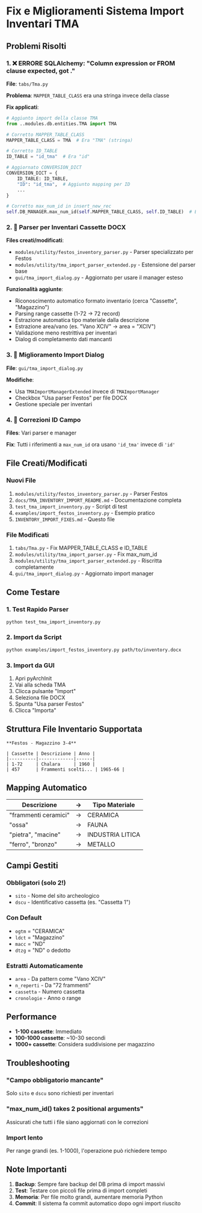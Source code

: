 # Fix e Miglioramenti Sistema Import Inventari TMA

## Problemi Risolti

### 1. ❌ ERRORE SQLAlchemy: "Column expression or FROM clause expected, got ."

**File**: `tabs/Tma.py`

**Problema**: `MAPPER_TABLE_CLASS` era una stringa invece della classe

**Fix applicati**:
```python
# Aggiunto import della classe TMA
from ..modules.db.entities.TMA import TMA

# Corretto MAPPER_TABLE_CLASS
MAPPER_TABLE_CLASS = TMA  # Era "TMA" (stringa)

# Corretto ID_TABLE  
ID_TABLE = "id_tma"  # Era "id"

# Aggiornato CONVERSION_DICT
CONVERSION_DICT = {
    ID_TABLE: ID_TABLE,
    "ID": "id_tma",  # Aggiunto mapping per ID
    ...
}

# Corretto max_num_id in insert_new_rec
self.DB_MANAGER.max_num_id(self.MAPPER_TABLE_CLASS, self.ID_TABLE)  # Era 'TMA'
```

### 2. 📄 Parser per Inventari Cassette DOCX

**Files creati/modificati**:
- `modules/utility/festos_inventory_parser.py` - Parser specializzato per Festos
- `modules/utility/tma_import_parser_extended.py` - Estensione del parser base
- `gui/tma_import_dialog.py` - Aggiornato per usare il manager esteso

**Funzionalità aggiunte**:
- Riconoscimento automatico formato inventario (cerca "Cassette", "Magazzino")
- Parsing range cassette (1-72 → 72 record)
- Estrazione automatica tipo materiale dalla descrizione
- Estrazione area/vano (es. "Vano XCIV" → area = "XCIV")
- Validazione meno restrittiva per inventari
- Dialog di completamento dati mancanti

### 3. 🔄 Miglioramento Import Dialog

**File**: `gui/tma_import_dialog.py`

**Modifiche**:
- Usa `TMAImportManagerExtended` invece di `TMAImportManager`
- Checkbox "Usa parser Festos" per file DOCX
- Gestione speciale per inventari

### 4. 🔧 Correzioni ID Campo

**Files**: Vari parser e manager

**Fix**: Tutti i riferimenti a `max_num_id` ora usano `'id_tma'` invece di `'id'`

## File Creati/Modificati

### Nuovi File
1. `modules/utility/festos_inventory_parser.py` - Parser Festos
2. `docs/TMA_INVENTORY_IMPORT_README.md` - Documentazione completa
3. `test_tma_import_inventory.py` - Script di test
4. `examples/import_festos_inventory.py` - Esempio pratico
5. `INVENTORY_IMPORT_FIXES.md` - Questo file

### File Modificati
1. `tabs/Tma.py` - Fix MAPPER_TABLE_CLASS e ID_TABLE
2. `modules/utility/tma_import_parser.py` - Fix max_num_id
3. `modules/utility/tma_import_parser_extended.py` - Riscritta completamente
4. `gui/tma_import_dialog.py` - Aggiornato import manager

## Come Testare

### 1. Test Rapido Parser
```bash
python test_tma_import_inventory.py
```

### 2. Import da Script
```bash
python examples/import_festos_inventory.py path/to/inventory.docx
```

### 3. Import da GUI
1. Apri pyArchInit
2. Vai alla scheda TMA
3. Clicca pulsante "Import"
4. Seleziona file DOCX
5. Spunta "Usa parser Festos"
6. Clicca "Importa"

## Struttura File Inventario Supportata

```
**Festos - Magazzino 3-4**

| Cassette | Descrizione | Anno |
|----------|-------------|------|
| 1-72     | Chalara     | 1960 |
| 457      | Frammenti scelti... | 1965-66 |
```

## Mapping Automatico

| Descrizione | → | Tipo Materiale |
|-------------|---|----------------|
| "frammenti ceramici" | → | CERAMICA |
| "ossa" | → | FAUNA |
| "pietra", "macine" | → | INDUSTRIA LITICA |
| "ferro", "bronzo" | → | METALLO |

## Campi Gestiti

### Obbligatori (solo 2!)
- `sito` - Nome del sito archeologico
- `dscu` - Identificativo cassetta (es. "Cassetta 1")

### Con Default
- `ogtm` = "CERAMICA"
- `ldct` = "Magazzino"
- `macc` = "ND"
- `dtzg` = "ND" o dedotto

### Estratti Automaticamente
- `area` - Da pattern come "Vano XCIV"
- `n_reperti` - Da "72 frammenti"
- `cassetta` - Numero cassetta
- `cronologie` - Anno o range

## Performance

- **1-100 cassette**: Immediato
- **100-1000 cassette**: ~10-30 secondi
- **1000+ cassette**: Considera suddivisione per magazzino

## Troubleshooting

### "Campo obbligatorio mancante"
Solo `sito` e `dscu` sono richiesti per inventari

### "max_num_id() takes 2 positional arguments"
Assicurati che tutti i file siano aggiornati con le correzioni

### Import lento
Per range grandi (es. 1-1000), l'operazione può richiedere tempo

## Note Importanti

1. **Backup**: Sempre fare backup del DB prima di import massivi
2. **Test**: Testare con piccoli file prima di import completi
3. **Memoria**: Per file molto grandi, aumentare memoria Python
4. **Commit**: Il sistema fa commit automatico dopo ogni import riuscito
